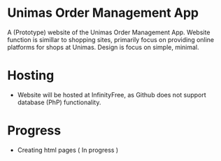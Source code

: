 # Unimas Order Management App
A (Prototype) website of the Unimas Order Management App.
Website function is simillar to shopping sites, primarily focus on providing online platforms for shops at Unimas. 
Design is focus on simple, minimal.

# Hosting
- Website will be hosted at InfinityFree, as Github does not support database (PhP) functionality.

# Progress
- Creating html pages ( In progress )
